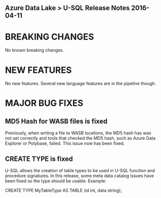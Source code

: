 
Azure Data Lake > U-SQL Release Notes 2016-04-11
--------------------------

# BREAKING CHANGES
 
No known breaking changes.

# NEW FEATURES
 
No new features. Several new language features are in the pipeline though.

# MAJOR BUG FIXES

## MD5 Hash for WASB files is fixed 

Previously, when writing a file to WASB locations, the MD5 hash has was not set correctly and tools that checked the MD5 hash, such as Azure Data Explorer or Polybase, failed. This issue now has been fixed. 

## CREATE TYPE is fixed 
U-SQL allows the creation of table types to be used in U-SQL function and procedure signatures. In this release, some meta data catalog issues have been fixed so the type should be usable. Example: 
 
CREATE TYPE MyTableType AS TABLE (id int, data string); 



 



